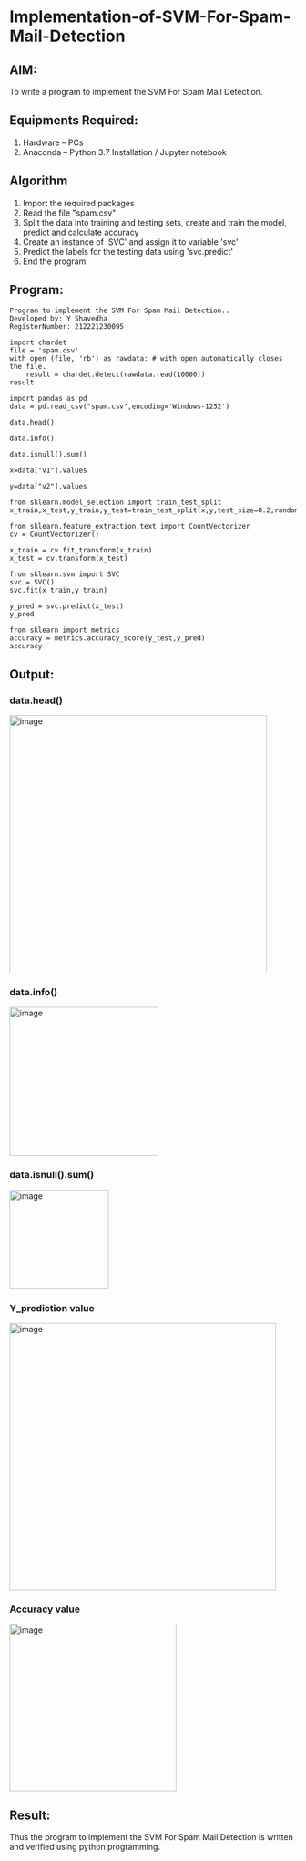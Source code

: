 # Implementation-of-SVM-For-Spam-Mail-Detection

## AIM:
To write a program to implement the SVM For Spam Mail Detection.

## Equipments Required:
1. Hardware – PCs
2. Anaconda – Python 3.7 Installation / Jupyter notebook

## Algorithm
1. Import the required packages
2. Read the file "spam.csv"
3. Split the data into training and testing sets, create and train the model, predict and calculate accuracy
4. Create an instance of 'SVC' and assign it to variable 'svc'
5. Predict the labels for the testing data using 'svc.predict'
6. End the program

## Program:
```
Program to implement the SVM For Spam Mail Detection..
Developed by: Y Shavedha
RegisterNumber: 212221230095 
```
```
import chardet
file = 'spam.csv'
with open (file, 'rb') as rawdata: # with open automatically closes the file.
    result = chardet.detect(rawdata.read(10000))
result

import pandas as pd
data = pd.read_csv("spam.csv",encoding='Windows-1252')

data.head()

data.info()

data.isnull().sum()

x=data["v1"].values

y=data["v2"].values

from sklearn.model_selection import train_test_split
x_train,x_test,y_train,y_test=train_test_split(x,y,test_size=0.2,random_state=0)

from sklearn.feature_extraction.text import CountVectorizer
cv = CountVectorizer()

x_train = cv.fit_transform(x_train)
x_test = cv.transform(x_test)

from sklearn.svm import SVC
svc = SVC()
svc.fit(x_train,y_train)

y_pred = svc.predict(x_test)
y_pred

from sklearn import metrics
accuracy = metrics.accuracy_score(y_test,y_pred)
accuracy
```

## Output:
### data.head()
<img width="452" alt="image" src="https://github.com/Shavedha/Implementation-of-SVM-For-Spam-Mail-Detection/assets/93427376/866645a5-b65c-4dad-bda3-43e2b383a51b">

### data.info()
<img width="261" alt="image" src="https://github.com/Shavedha/Implementation-of-SVM-For-Spam-Mail-Detection/assets/93427376/5197f76b-87ff-4e84-bf55-dfbe25468ffc">

### data.isnull().sum()
<img width="174" alt="image" src="https://github.com/Shavedha/Implementation-of-SVM-For-Spam-Mail-Detection/assets/93427376/590d4cea-ce2b-45a0-86b3-56d150b597d7">

### Y_prediction value
<img width="468" alt="image" src="https://github.com/Shavedha/Implementation-of-SVM-For-Spam-Mail-Detection/assets/93427376/069e51c1-7f1c-4144-b73a-31190be65eae">

### Accuracy value
<img width="293" alt="image" src="https://github.com/Shavedha/Implementation-of-SVM-For-Spam-Mail-Detection/assets/93427376/399e65f0-75f4-491f-9bcb-96e08fe9654d">


## Result:
Thus the program to implement the SVM For Spam Mail Detection is written and verified using python programming.
